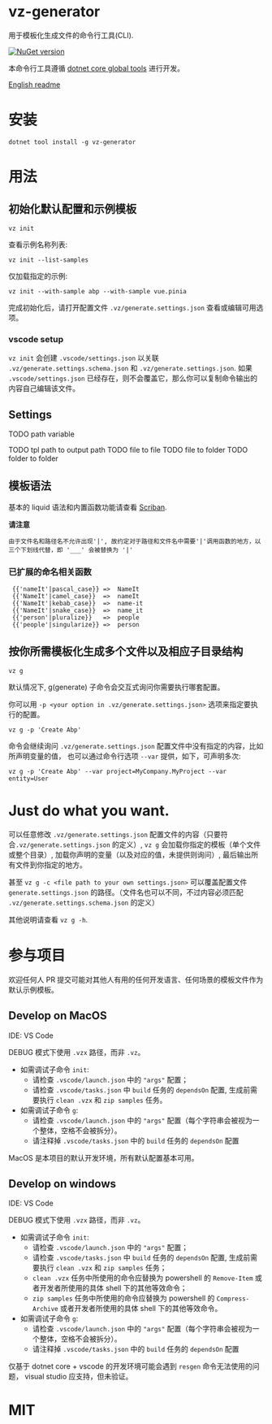 # vz-generator

用于模板化生成文件的命令行工具(CLI).  

[![NuGet version](https://badge.fury.io/nu/vz-generator.svg)](https://badge.fury.io/nu/vz-generator)

本命令行工具遵循 [dotnet core global tools](https://docs.microsoft.com/zh-cn/dotnet/core/tools/global-tools) 进行开发。  

[English readme](README.md)

# 安装

    dotnet tool install -g vz-generator

# 用法

## 初始化默认配置和示例模板

    vz init 

查看示例名称列表:

    vz init --list-samples

仅加载指定的示例:

    vz init --with-sample abp --with-sample vue.pinia

完成初始化后，请打开配置文件 `.vz/generate.settings.json` 查看或编辑可用选项。

### vscode setup

`vz init` 会创建 `.vscode/settings.json` 以关联 `.vz/generate.settings.schema.json` 和 `.vz/generate.settings.json`. 如果 `.vscode/settings.json` 已经存在，则不会覆盖它，那么你可以复制命令输出的内容自己编辑该文件。

## Settings

TODO path variable

TODO tpl path to output path
TODO file to file
TODO file to folder
TODO folder to folder

## 模板语法

基本的 liquid 语法和内置函数功能请查看 [Scriban](https://github.com/scriban/scriban/blob/master/doc/builtins.md#string-functions).

**请注意**

    由于文件名和路径名不允许出现'|', 故约定对于路径和文件名中需要'|'调用函数的地方，以三个下划线代替，即 '___' 会被替换为 '|'


### 已扩展的命名相关函数

``` liquid
 {{'nameIt'|pascal_case}} =>  NameIt 
 {{'NameIt'|camel_case}}  =>  nameIt 
 {{'NameIt'|kebab_case}}  =>  name-it 
 {{'NameIt'|snake_case}}  =>  name_it 
 {{'person'|pluralize}}   =>  people 
 {{'people'|singularize}} =>  person 
```

## 按你所需模板化生成多个文件以及相应子目录结构

    vz g

默认情况下, g(generate) 子命令会交互式询问你需要执行哪套配置。

你可以用 `-p <your option in .vz/generate.settings.json>` 选项来指定要执行的配置。 

    vz g -p 'Create Abp'

命令会继续询问 `.vz/generate.settings.json` 配置文件中没有指定的内容，比如所声明变量的值， 也可以通过命令行选项 `--var` 提供，如下，可声明多次:

    vz g -p 'Create Abp' --var project=MyCompany.MyProject --var entity=User

# Just do what you want.

可以任意修改 `.vz/generate.settings.json` 配置文件的内容（只要符合`.vz/generate.settings.json` 的定义）, `vz g` 会加载你指定的模板（单个文件或整个目录）, 加载你声明的变量（以及对应的值，未提供则询问）, 最后输出所有文件到你指定的地方。

甚至 `vz g -c <file path to your own settings.json>` 可以覆盖配置文件 `generate.settings.json` 的路径。（文件名也可以不同，不过内容必须匹配 `.vz/generate.settings.schema.json` 的定义）

其他说明请查看 `vz g -h`.

# 参与项目

欢迎任何人 PR 提交可能对其他人有用的任何开发语言、任何场景的模板文件作为默认示例模板。

## Develop on MacOS

IDE: VS Code

DEBUG 模式下使用 `.vzx` 路径，而非 `.vz`。

- 如需调试子命令 `init`:
  - 请检查 `.vscode/launch.json` 中的 `"args"` 配置；
  - 请检查 `.vscode/tasks.json` 中 `build` 任务的 `dependsOn` 配置, 生成前需要执行 `clean .vzx` 和 `zip samples` 任务。
- 如需调试子命令 `g`:
  - 请检查 `.vscode/launch.json` 中的 `"args"` 配置（每个字符串会被视为一个整体，空格不会被拆分）。
  - 请注释掉 `.vscode/tasks.json` 中的 `build` 任务的 `dependsOn` 配置

MacOS 是本项目的默认开发环境，所有默认配置基本可用。

## Develop on windows

IDE: VS Code

DEBUG 模式下使用 `.vzx` 路径，而非 `.vz`。

- 如需调试子命令 `init`:
  - 请检查 `.vscode/launch.json` 中的 `"args"` 配置；
  - 请检查 `.vscode/tasks.json` 中 `build` 任务的 `dependsOn` 配置, 生成前需要执行 `clean .vzx` 和 `zip samples` 任务；
  - `clean .vzx` 任务中所使用的命令应替换为 powershell 的 `Remove-Item` 或者开发者所使用的具体 shell 下的其他等效命令；
  - `zip samples` 任务中所使用的命令应替换为 powershell 的 `Compress-Archive` 或者开发者所使用的具体 shell 下的其他等效命令。
- 如需调试子命令 `g`:
  - 请检查 `.vscode/launch.json` 中的 `"args"` 配置（每个字符串会被视为一个整体，空格不会被拆分）。
  - 请注释掉 `.vscode/tasks.json` 中的 `build` 任务的 `dependsOn` 配置


仅基于 dotnet core + vscode 的开发环境可能会遇到 `resgen` 命令无法使用的问题， visual studio 应支持，但未验证。

# MIT
